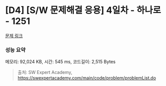 # [D4] [S/W 문제해결 응용] 4일차 - 하나로 - 1251 

[문제 링크](https://swexpertacademy.com/main/code/problem/problemDetail.do?contestProbId=AV15StKqAQkCFAYD) 

### 성능 요약

메모리: 92,024 KB, 시간: 545 ms, 코드길이: 2,515 Bytes



> 출처: SW Expert Academy, https://swexpertacademy.com/main/code/problem/problemList.do